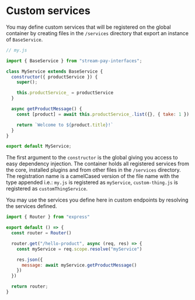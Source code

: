 # Custom services

You may define custom services that will be registered on the global container by creating files in the `/services` directory that export an instance of `BaseService`.

```js
// my.js

import { BaseService } from "stream-pay-interfaces";

class MyService extends BaseService {
  constructor({ productService }) {
    super();

    this.productService_ = productService
  }

  async getProductMessage() {
    const [product] = await this.productService_.list({}, { take: 1 })

    return `Welcome to ${product.title}!`
  }
}

export default MyService;
```

The first argument to the `constructor` is the global giving you access to easy dependency injection. The container holds all registered services from the core, installed plugins and from other files in the `/services` directory. The registration name is a camelCased version of the file name with the type appended i.e.: `my.js` is registered as `myService`, `custom-thing.js` is registered as `customThingService`.

You may use the services you define here in custom endpoints by resolving the services defined.

```js
import { Router } from "express"

export default () => {
  const router = Router()

  router.get("/hello-product", async (req, res) => {
    const myService = req.scope.resolve("myService")

    res.json({
      message: await myService.getProductMessage()
    })
  })

  return router;
}
```
